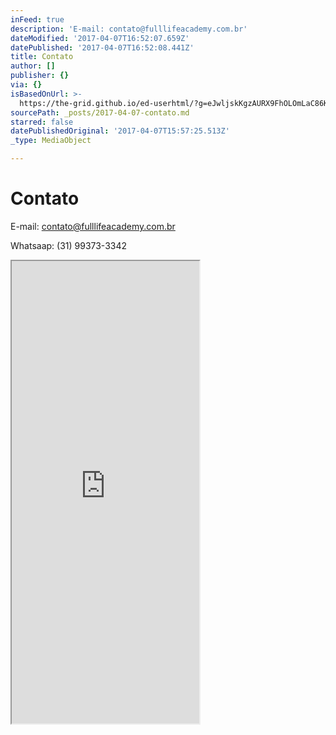 ```yaml
---
inFeed: true
description: 'E-mail: contato@fulllifeacademy.com.br'
dateModified: '2017-04-07T16:52:07.659Z'
datePublished: '2017-04-07T16:52:08.441Z'
title: Contato
author: []
publisher: {}
via: {}
isBasedOnUrl: >-
  https://the-grid.github.io/ed-userhtml/?g=eJwljskKgzAURX9FhOLOmLaC86KF1r8oGV5MSmJCjLT26-uwuRwOZ3EbJTwxEO1Lrefg2ziLoyksGtpYghpkqPIsc9_6o3iQVVme6iOsRjtCvbaetYkMwU0VQsJ6M6U_K62bqVYsZdYgMWutlQDCCAezrIr6vUR3OwbCwmPjTTjwhqAhx6_iLeTlim8cP3sMBR3wGfdJ16DjcfcHJh9BQA
sourcePath: _posts/2017-04-07-contato.md
starred: false
datePublishedOriginal: '2017-04-07T15:57:25.513Z'
_type: MediaObject

---
```

# Contato

E-mail: contato@fulllifeacademy.com.br

Whatsaap: (31) 99373-3342

<iframe src="https://the-grid.github.io/ed-userhtml/?g=eJwljskOgyAURX_FmDTuRDpFcVi0SetfNIAPoQEhiGnt19dhc3Nycha3UsJTA9G2zPoOfB1ncTSGWUMdS1C9DOSKM_ctP6oLkhTFodxDMtgByqX1vE5kCG4kCAnrzZj-rLRuYlrxlFuDxKS1VgIopx2YeVHMbyW62yFQHh4rr8KBNxT1F_zK30KezvjW4WeLIWc9PuI2aSq0P27-J0ZBQg" height="740" style=""></iframe>